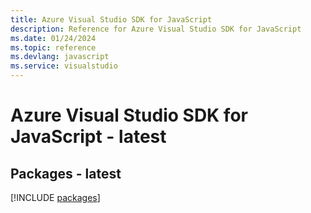 ```yaml
---
title: Azure Visual Studio SDK for JavaScript
description: Reference for Azure Visual Studio SDK for JavaScript
ms.date: 01/24/2024
ms.topic: reference
ms.devlang: javascript
ms.service: visualstudio
---
```

# Azure Visual Studio SDK for JavaScript - latest
## Packages - latest
[!INCLUDE [packages](visual-studio-index.md)]